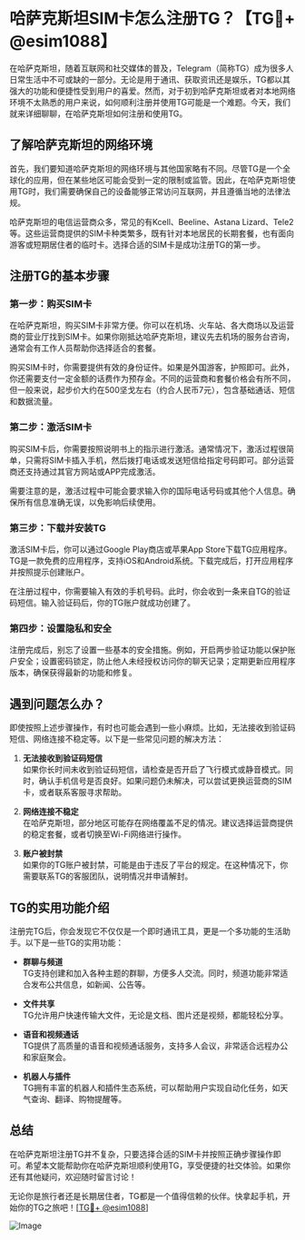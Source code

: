 # 哈萨克斯坦SIM卡怎么注册TG？【TG💪+ @esim1088】

在哈萨克斯坦，随着互联网和社交媒体的普及，Telegram（简称TG）成为很多人日常生活中不可或缺的一部分。无论是用于通讯、获取资讯还是娱乐，TG都以其强大的功能和便捷性受到用户的喜爱。然而，对于初到哈萨克斯坦或者对本地网络环境不太熟悉的用户来说，如何顺利注册并使用TG可能是一个难题。今天，我们就来详细聊聊，在哈萨克斯坦如何注册和使用TG。

## 了解哈萨克斯坦的网络环境

首先，我们要知道哈萨克斯坦的网络环境与其他国家略有不同。尽管TG是一个全球化的应用，但在某些地区可能会受到一定的限制或监管。因此，在哈萨克斯坦使用TG时，我们需要确保自己的设备能够正常访问互联网，并且遵循当地的法律法规。

哈萨克斯坦的电信运营商众多，常见的有Kcell、Beeline、Astana Lizard、Tele2等。这些运营商提供的SIM卡种类繁多，既有针对本地居民的长期套餐，也有面向游客或短期居住者的临时卡。选择合适的SIM卡是成功注册TG的第一步。

## 注册TG的基本步骤

### 第一步：购买SIM卡

在哈萨克斯坦，购买SIM卡非常方便。你可以在机场、火车站、各大商场以及运营商的营业厅找到SIM卡。如果你刚抵达哈萨克斯坦，建议先去机场的服务台咨询，通常会有工作人员帮助你选择适合的套餐。

购买SIM卡时，你需要提供有效的身份证件。如果是外国游客，护照即可。此外，你还需要支付一定金额的话费作为预存金。不同的运营商和套餐价格会有所不同，但一般来说，起步价大约在500坚戈左右（约合人民币7元），包含基础通话、短信和数据流量。

### 第二步：激活SIM卡

购买SIM卡后，你需要按照说明书上的指示进行激活。通常情况下，激活过程很简单，只需将SIM卡插入手机，然后拨打电话或发送短信给指定号码即可。部分运营商还支持通过其官方网站或APP完成激活。

需要注意的是，激活过程中可能会要求输入你的国际电话号码或其他个人信息。确保所有信息准确无误，以免影响后续使用。

### 第三步：下载并安装TG

激活SIM卡后，你可以通过Google Play商店或苹果App Store下载TG应用程序。TG是一款免费的应用程序，支持iOS和Android系统。下载完成后，打开应用程序并按照提示创建账户。

在注册过程中，你需要输入有效的手机号码。此时，你会收到一条来自TG的验证码短信。输入验证码后，你的TG账户就成功创建了。

### 第四步：设置隐私和安全

注册完成后，别忘了设置一些基本的安全措施。例如，开启两步验证功能以保护账户安全；设置密码锁定，防止他人未经授权访问你的聊天记录；定期更新应用程序版本，确保获得最新的功能和修复。

## 遇到问题怎么办？

即使按照上述步骤操作，有时也可能会遇到一些小麻烦。比如，无法接收到验证码短信、网络连接不稳定等。以下是一些常见问题的解决方法：

1. **无法接收到验证码短信**  
   如果你长时间未收到验证码短信，请检查是否开启了飞行模式或静音模式。同时，确认手机信号是否良好。如果问题仍未解决，可以尝试更换运营商的SIM卡，或者联系客服寻求帮助。

2. **网络连接不稳定**  
   在哈萨克斯坦，部分地区可能存在网络覆盖不足的情况。建议选择运营商提供的稳定套餐，或者切换至Wi-Fi网络进行操作。

3. **账户被封禁**  
   如果你的TG账户被封禁，可能是由于违反了平台的规定。在这种情况下，你需要联系TG的客服团队，说明情况并申请解封。

## TG的实用功能介绍

注册完TG后，你会发现它不仅仅是一个即时通讯工具，更是一个多功能的生活助手。以下是一些TG的实用功能：

- **群聊与频道**  
  TG支持创建和加入各种主题的群聊，方便多人交流。同时，频道功能非常适合发布公共信息，如新闻、公告等。

- **文件共享**  
  TG允许用户快速传输大文件，无论是文档、图片还是视频，都能轻松分享。

- **语音和视频通话**  
  TG提供了高质量的语音和视频通话服务，支持多人会议，非常适合远程办公和家庭聚会。

- **机器人与插件**  
  TG拥有丰富的机器人和插件生态系统，可以帮助用户实现自动化任务，如天气查询、翻译、购物提醒等。

## 总结

在哈萨克斯坦注册TG并不复杂，只要选择合适的SIM卡并按照正确步骤操作即可。希望本文能帮助你在哈萨克斯坦顺利使用TG，享受便捷的社交体验。如果你还有其他疑问，欢迎随时留言讨论！

无论你是旅行者还是长期居住者，TG都是一个值得信赖的伙伴。快拿起手机，开始你的TG之旅吧！[[TG💪+ @esim1088](https://t.me/s/esim1088)]

![Image](https://i.postimg.cc/4NQfJmqS/Snipaste-2025-05-13-00-14-12.png)